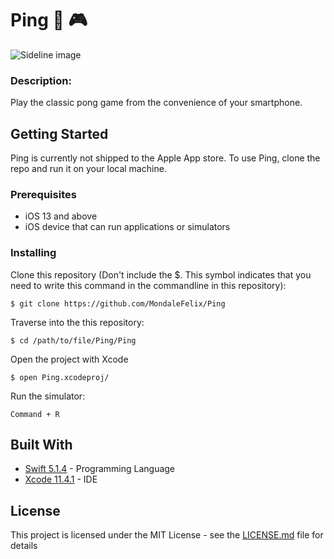 # Ping 👾 🎮
![Sideline image](https://i.ibb.co/hmXJ2Z4/mokcup.jpg)

### Description:
Play the classic pong game from the convenience of your smartphone. 

## Getting Started

Ping is currently not shipped to the Apple App store. To use Ping, clone the repo and run it on your local machine.

### Prerequisites

* iOS 13 and above
* iOS device that can run applications or simulators 

### Installing

Clone this repository   (Don't include the $. This symbol indicates that you need to write this command in the commandline in this repository):

```
$ git clone https://github.com/MondaleFelix/Ping
```

Traverse into the this repository:

```
$ cd /path/to/file/Ping/Ping
```

Open the project with Xcode

```
$ open Ping.xcodeproj/
```

Run the simulator:

```
Command + R 
```


## Built With

* [Swift 5.1.4](https://developer.apple.com/swift/) - Programming Language
* [Xcode 11.4.1](https://developer.apple.com/swift/) - IDE


## License

This project is licensed under the MIT License - see the [LICENSE.md](LICENSE.md) file for details